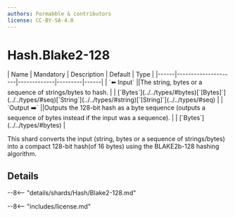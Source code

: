 ```yaml
---
authors: Formabble & contributors
license: CC-BY-SA-4.0
---
```



# Hash.Blake2-128

<div class="sh-parameters" markdown="1">
| Name | Mandatory | Description | Default | Type |
|------|---------------------|-------------|---------|------|
| `⬅️ Input` ||The string, bytes or a sequence of strings/bytes to hash. | | [`Bytes`](../../types/#bytes)[`[Bytes]`](../../types/#seq)[`String`](../../types/#string)[`[String]`](../../types/#seq) |
| `Output ➡️` ||Outputs the 128-bit hash as a byte sequence (outputs a sequence of bytes instead if the input was a sequence). | | [`Bytes`](../../types/#bytes) |

</div>

This shard converts the input (string, bytes or a sequence of strings/bytes) into a compact 128-bit hash(of 16 bytes) using the BLAKE2b-128 hashing algorithm.

## Details

--8<-- "details/shards/Hash/Blake2-128.md"


--8<-- "includes/license.md"

